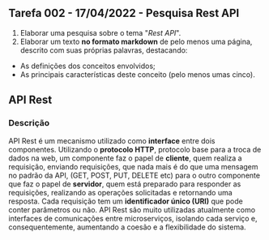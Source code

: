 ## Tarefa 002 - 17/04/2022 - Pesquisa Rest API

1. Elaborar uma pesquisa sobre o tema "_Rest API_".
2. Elaborar um texto **no formato markdown** de pelo menos uma página, descrito com suas próprias palavras, destacando:
* As definições dos conceitos envolvidos;
* As principais características deste conceito (pelo menos umas cinco).

## API Rest

### Descrição

API Rest é um mecanismo utilizado como **interface** entre dois componentes. Utilizando o **protocolo HTTP**, protocolo base para a troca de dados na web, um componente faz o papel de **cliente**, quem realiza a requisição, enviando requisições, que nada mais é do que uma mensagem no padrão da API, (GET, POST, PUT, DELETE etc) para o outro componente que faz o papel de **servidor**, quem está preparado para responder as requisições, realizando as operações solicitadas e retornando uma resposta. Cada requisição tem um **identificador único (URI)** que pode conter parâmetros ou não.
API Rest são muito utilizadas atualmente como interfaces de comunicações entre microserviços, isolando cada serviço e, consequentemente, aumentando a coesão e a flexibilidade do sistema.

